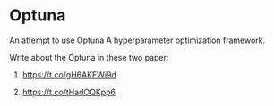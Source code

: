 # Optuna
An attempt to use Optuna A hyperparameter optimization framework.

Write about the Optuna in these two paper:
1. https://t.co/gH6AKFWi9d

2. https://t.co/tHadOQKpp6
